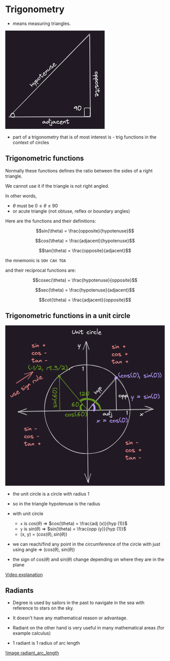 # Trigonometry

* means measuring triangles.

![image right_triangle](./img/001_intro_right_triangle.excalidraw.png)

* part of a trigonometry that is of most interest is - trig functions in the context of circles

## Trigonometric functions

Normally these functions defines the ratio between the sides of a right triangle.

We cannot use it if the triangle is not right angled.

In other words, 
* $\theta$ must be $0 \le \theta \le 90$
* or acute triangle (not obtuse, reflex or boundary angles)



Here are the functions and their definitions:

$$sin(\theta) = \frac{opposite}{hypotenuse}$$

$$cos(\theta) = \frac{adjacent}{hypotenuse}$$

$$tan(\theta) = \frac{opposite}{adjacent}$$

the mnemonic is `SOH CAH TOA`

and their reciprocal functions are:

$$cosec(\theta) = \frac{hypotenuse}{opposite}$$

$$sec(\theta) = \frac{hypotenuse}{adjacent}$$

$$cot(\theta) = \frac{adjacent}{opposite}$$

## Trigonometric functions in a unit circle

![image unit_circle](./img/001_intro_unit_circle.excalidraw.png)

* the unit circle is a circle with radius 1
* so in the triangle hypotenuse is the radius
* with unit circle
    - `x` is $cos(\theta)$ => $cos(\theta) = \frac{adj (x)}{hyp (1)}$
    - `y` is $sin(\theta)$ => $sin(\theta) = \frac{opp (y)}{hyp (1)}$
    - (x, y) = $(cos(\theta), sin(\theta))$

* we can reach/find any point in the circumference of the circle with just using angle => (cos($\theta$), sin($\theta$))

* the sign of cos($\theta$) and sin($\theta$) change depending on where they are in the plane

[Video explanation](https://www.youtube.com/watch?v=gUdksdjuSCk&list=PL5KkMZvBpo5DDsJNijZJqCBALQjOc_X7F&index=8)

## Radiants

* Degree is used by sailors in the past to navigate in the sea with reference to stars on the sky.

* It doesn't have any mathematical reason or advantage.

* Radiant on the other hand is very useful in many mathematical areas (for example calculus)

* 1 radiant is 1 radius of arc length

[!image radiant_arc_length](./img/001_intro_radiant.excalidraw.png)

